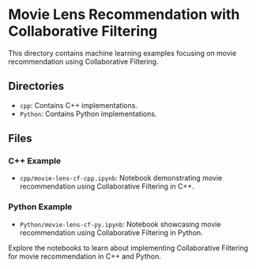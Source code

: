 # Movie Lens Recommendation with Collaborative Filtering

This directory contains machine learning examples focusing on movie recommendation using Collaborative Filtering.

## Directories
- `cpp`: Contains C++ implementations.
- `Python`: Contains Python implementations.

## Files
### C++ Example
- `cpp/movie-lens-cf-cpp.ipynb`: Notebook demonstrating movie recommendation using Collaborative Filtering in C++.

### Python Example
- `Python/movie-lens-cf-py.ipynb`: Notebook showcasing movie recommendation using Collaborative Filtering in Python.

Explore the notebooks to learn about implementing Collaborative Filtering for movie recommendation in C++ and Python.
